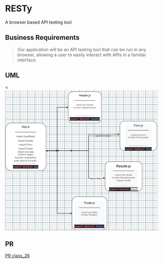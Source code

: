 # RESTy

A browser based API testing tool

## Business Requirements

> Our application will be an API testing tool that can be run in any browser, allowing a user to easily interact with APIs in a familiar interface.

## UML
<
 ![uml](./images/uml.PNG)

 ## PR
 [PR class_26](https://github.com/Mujahedyousef/RESTy-API/pull/3)

